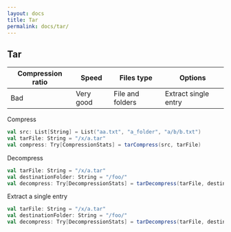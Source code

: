 ```yaml
---
layout: docs
title: Tar
permalink: docs/tar/
---
```


## Tar

|Compression ratio|Speed|Files type|Options|
|--|--|--|--|
|Bad|Very good|File and folders|Extract single entry|

Compress

```scala
val src: List[String] = List("aa.txt", "a_folder", "a/b/b.txt")
val tarFile: String = "/x/a.tar"
val compress: Try[CompressionStats] = tarCompress(src, tarFile)  
```
Decompress  
```scala
val tarFile: String = "/x/a.tar"
val destinationFolder: String = "/foo/"
val decompress: Try[DecompressionStats] = tarDecompress(tarFile, destinationFolder)
```
Extract a single entry
```scala
val tarFile: String = "/x/a.tar"
val destinationFolder: String = "/foo/"
val decompress: Try[DecompressionStats] = tarDecompress(tarFile, destinationFolder, Some(List("/an/entry")))
```